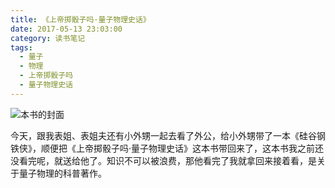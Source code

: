```yaml
---
title: 《上帝掷骰子吗·量子物理史话》
date: 2017-05-13 23:03:00
category: 读书笔记
tags:
  - 量子
  - 物理
  - 上帝掷骰子吗
  - 量子物理史话
---
```


![本书的封面](《上帝掷骰子吗·量子物理史话》/1.jpg)

今天，跟我表姐、表姐夫还有小外甥一起去看了外公，给小外甥带了一本《硅谷钢铁侠》，顺便把《上帝掷骰子吗·量子物理史话》这本书带回来了，这本书我之前还没看完呢，就送给他了。知识不可以被浪费，那他看完了我就拿回来接着看，是关于量子物理的科普著作。

<!--more-->
